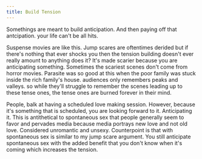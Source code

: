 ```yaml
---
title: Build Tension
---
```

Somethings are meant to build anticipation. And then paying off that antcipation. your life can't be all hits. 

Suspense movies are like this. Jump scares are oftentimes derided but if there's nothing that ever shocks you then the tension building doesn't ever really amount to anything does it? It's made scarier because you are anticipating something. Sometimes the scariest scenes don't come from horror movies. Parasite was so good at this when the poor family was stuck inside the rich family's house. audiences only remembers peaks and valleys. so while they'll struggle to remember the scenes leading up to these tense ones, the tense ones are burned forever in their mind. 

People, balk at having a scheduled love making session. However, because it's something that is scheduled, you are looking forward to it. Anticipating it. This is antithetical to spontaneous sex that people generally seem to favor and pervades media because media portrays new love and not old love. Considered unromantic and unsexy. Counterpoint is that with spontaneous sex is similar to my jump scare argument. You still anticipate spontaneous sex with the added benefit that you don't know when it's coming which increases the tension. 